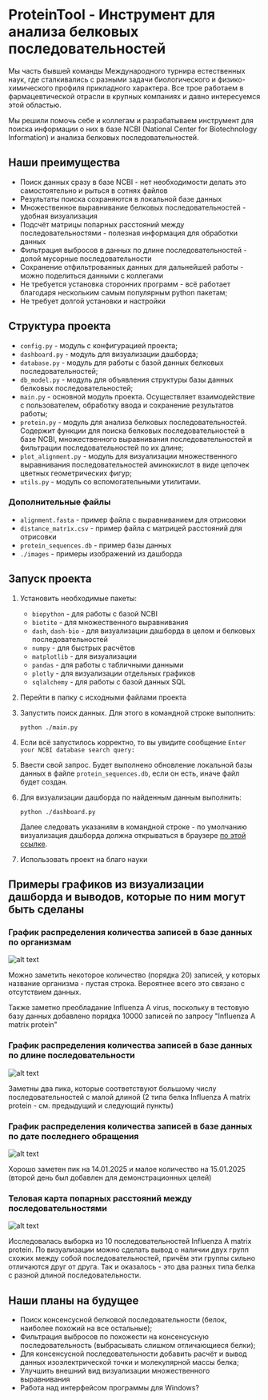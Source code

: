 # ProteinTool - Инструмент для анализа белковых последовательностей

Мы часть бывшей команды Международного турнира естественных наук, где сталкивались с разными задачи биологического и физико-химического профиля прикладного характера. Все трое работаем в фармацевтической отрасли в крупных компаниях и давно интересуемся этой областью.

Мы решили помочь себе и коллегам и разрабатываем инструмент для поиска информации о них в базе NCBI (National Center for Biotechnology Information) и анализа белковых последовательностей.

## Наши преимущества

* Поиск данных сразу в базе NCBI - нет необходимости делать это самостоятельно и рыться в сотнях файлов
* Результаты поиска сохраняются в локальной базе данных
* Множественное выравнивание белковых последовательностей - удобная визуализация
* Подсчёт матрицы попарных расстояний между последовательностями - полезная информация для обработки данных
* Фильтрация выбросов в данных по длине последовательностей - долой мусорные последовательности
* Сохранение отфильтрованных данных для дальнейшей работы - можно поделиться данными с коллегами
* Не требуется установка сторонних программ - всё работает благодаря нескольким самым популярным python пакетам;
* Не требует долгой установки и настройки

## Структура проекта

* `config.py` - модуль с конфигурацией проекта;
* `dashboard.py` - модуль для визуализации дашборда;
* `database.py` - модуль для работы с базой данных белковых последовательностей;
* `db_model.py` - модуль для объявления структуры базы данных белковых последовательностей;
* `main.py` - основной модуль проекта. Осуществляет взаимодействие с пользователем, обработку ввода и сохранение результатов работы;
* `protein.py` - модуль для анализа белковых последовательностей. Содержит функции для поиска белковых последовательностей в базе NCBI, множественного выравнивания последовательностей и фильтрации последовательностей по их длине;
* `plot_alignment.py` - модуль для визуализации множественного выравнивания последовательностей аминокислот в виде цепочек цветных геометрических фигур;
* `utils.py` - модуль со вспомогательными утилитами.

### Дополнительные файлы

* `alignment.fasta` - пример файла с выравниванием для отрисовки
* `distance_matrix.csv` - пример файла с матрицей расстояний для отрисовки
* `protein_sequences.db` - пример базы данных
* `./images` - примеры изображений из дашборда

## Запуск проекта

1. Установить необходимые пакеты:
    * `biopython` - для работы с базой NCBI
    * `biotite` - для множественного выравнивания
    * `dash`, `dash-bio` - для визуализации дашборда в целом и белковых последовательностей
    * `numpy` - для быстрых расчётов
    * `matplotlib` - для визуализации
    * `pandas` - для работы с табличными данными
    * `plotly` - для визуализации отдельных графиков
    * `sqlalchemy` - для работы с базой данных SQL
2. Перейти в папку с исходными файлами проекта
3. Запустить поиск данных. Для этого в командной строке выполнить:

    ```console
    python ./main.py
    ```

4. Если всё запустилось корректно, то вы увидите сообщение `Enter your NCBI database search query:`
5. Ввести свой запрос. Будет выполнено обновление локальной базы данных в файле `protein_sequences.db`, если он есть, иначе файл будет создан.
6. Для визуализации дашборда по найденным данным выполнить:

    ```console
    python ./dashboard.py
    ```

    Далее следовать указаниям в командной строке - по умолчанию визуализация дашборда должна открываться в браузере [по этой ссылке](http://127.0.0.1:8050/).

7. Использовать проект на благо науки

## Примеры графиков из визуализации дашборда и выводов, которые по ним могут быть сделаны

### График распределения количества записей в базе данных по организмам

![alt text](./images/organism_distr.png "График распределения количества записей по организмам")

Можно заметить некоторое количество (порядка 20) записей, у которых название организма - пустая строка. Вероятнее всего это связано с отсутствием данных.

Также заметно преобладание Influenza A virus, поскольку в тестовую базу данных добавлено порядка 10000 записей по запросу "Influenza A matrix protein"

### График распределения количества записей в базе данных по длине последовательности

![alt text](./images/seq_len_distr.png "График распределения количества записей по длине последовательности")

Заметны два пика, которые соответствуют большому числу последовательностей с малой длиной (2 типа белка Influenza A matrix protein - см. предыдущий и следующий пункты)

### График распределения количества записей в базе данных по дате последнего обращения

![alt text](./images/last_access_date_distr.png "График распределения количества записей по дате последнего обращения")

Хорошо заметен пик на 14.01.2025 и малое количество на 15.01.2025 (второй день был добавлен для демонстрационных целей)

### Теловая карта попарных расстояний между последовательностями

![alt text](./images/pair_seq_dist_heatmap.png "Теловая карта попарных расстояний между последовательностями")

Исследовалась выборка из 10 последовательностей Influenza A matrix protein. По визуализации можно сделать вывод о наличии двух групп схожих между собой последовательностей, причём эти группы сильно отличаются друг от друга. Так и оказалось - это два разных типа белка с разной длиной последовательности.

## Наши планы на будущее

* Поиск консенсусной белковой последовательности (белок, наиболее похожий на все остальные);
* Фильтрация выбросов по похожести на консенсусную последовательность (выбрасывать слишком отличающиеся белки);
* Для консенсусной последовательности добавить расчёт и вывод данных изоэлектрической точки и молекулярной массы белка;
* Улучшить внешний вид визуализации множественного выравнивания
* Работа над интерфейсом программы для Windows?

